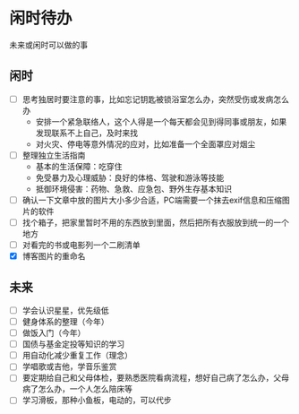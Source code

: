 # 闲时待办


未来或闲时可以做的事

<!--more-->

## 闲时

- [ ] 思考独居时要注意的事，比如忘记钥匙被锁浴室怎么办，突然受伤或发病怎么办
  - 安排一个紧急联络人，这个人得是一个每天都会见到得同事或朋友，如果发现联系不上自己，及时来找
  - 对火灾、停电等意外情况的应对，比如准备一个全面罩应对烟尘
- [ ] 整理独立生活指南
  - 基本的生活保障：吃穿住
  - 免受暴力及心理威胁：良好的体格、驾驶和游泳等技能
  - 抵御环境侵害：药物、急救、应急包、野外生存基本知识
- [ ] 确认一下文章中放的图片大小多少合适，PC端需要一个抹去exif信息和压缩图片的软件
- [ ] 找个箱子，把家里暂时不用的东西放到里面，然后把所有衣服放到统一的一个地方
- [ ] 对看完的书或电影列一个二刷清单
- [x] 博客图片的重命名

## 未来

- [ ] 学会认识星星，优先级低
- [ ] 健身体系的整理（今年）
- [ ] 做饭入门（今年）
- [ ] 国债与基金定投等知识的学习
- [ ] 用自动化减少重复工作（理念）
- [ ] 学唱歌或吉他，学音乐鉴赏
- [ ] 要定期给自己和父母体检，要熟悉医院看病流程，想好自己病了怎么办，父母病了怎么办，一个人怎么陪床等
- [ ] 学习滑板，那种小鱼板，电动的，可以代步

